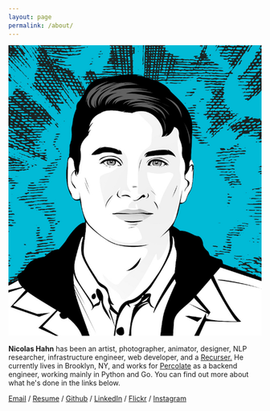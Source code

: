 ```yaml
---
layout: page
permalink: /about/
---
```


<img class="avatar-image" src="/images/avatar.jpg">

**Nicolas Hahn** has been an artist, photographer, animator, designer, NLP researcher,
infrastructure engineer, web developer, and a [Recurser.](https://recurse.com) He
currently lives in Brooklyn, NY, and works for [Percolate](https://percolate.com) as a
backend engineer, working mainly in Python and Go.  You can find out more about what
he's done in the links below. 

[Email](mailto:nicolas@stonespring.org) /
[Resume](/files/NicolasHahnResume.pdf) /
[Github](https://github.com/nicolashahn) /
[LinkedIn](https://www.linkedin.com/in/nicolasbhahn) /
[Flickr](https://www.flickr.com/photos/hahncholo) /
[Instagram](https://www.instagram.com/hahncholo/)
